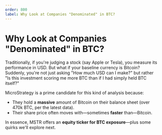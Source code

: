 ```yaml
---
order: 800
label: Why Look at Companies "Denominated" in BTC?
---
```


# Why Look at Companies "Denominated" in BTC?

Traditionally, if you're judging a stock (say Apple or Tesla), you measure its performance in USD. But what if your baseline currency is Bitcoin? Suddenly, you're not just asking "How much USD can I make?" but rather "Is this investment scoring me more BTC than if I had simply held BTC itself?"

MicroStrategy is a prime candidate for this kind of analysis because:

* They hold a **massive** amount of Bitcoin on their balance sheet (over 470k BTC, per the latest data).
* Their share price often moves with—sometimes **faster** than—Bitcoin.

In essence, MSTR offers an **equity ticker for BTC exposure**—plus some quirks we'll explore next.
